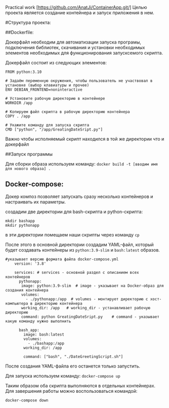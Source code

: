 Practical work [https://github.com/AnatJi/ContainerApp.git/] Целью проекта является создание контейнера и запуск приложения в нем.

#Структура проекта:

##Dockerfile:

Докерфайл необходим для автоматизации запуска програмы, подключения библиотек, скачивания и установки необходимых элементов необходимых для функционирования запусксемого скрипта.

Докерфайл состоит из следующих элементов:

```
FROM python:3.10

# Задаём переменную окружения, чтобы пользователь не участвовал в установке (выбор клавиатуры и прочее)
ENV DEBIAN_FRONTEND=noninteractive

# Установите рабочую директорию в контейнере
WORKDIR /app

# Копируем файл скрипта в рабочую директорию контейнера
COPY . /app

# Укажите команду для запуска скрипта
CMD ["python", "/app/GreatingDateSript.py"]

```

Важно чтобы исполняемый скрипт находился в той же директории что и докерфайл

##Запуск программы

Для сборки образа используем команду: 
`docker build -t [вводим имя для нового образа] .`



## Docker-compose:

Докер композ позволяет запускать сразу несколько контейнеров и настраивать их параметры.

создадим две директории для bash-скрипта и python-скрипта:

```
mkdir bashapp
mkdir pythonapp
```

в эти директории помещаем наши скрипты через команду `cp`

После этого в основной директории создадим YAML-файл, который будет создавать контейнеры из `python:3.9-slim` и `bash:latest` образов.

```
#указывает версию формата файла docker-compose.yml
    version: '3.8'

    services: # services - основной раздел с описанием всех контейнеров
      pythonapp:
       image: python:3.9-slim  # image - указывает на Docker-образ для создания контейнера
       volumes:
         - ./pythonapp:/app  # volumes - монтирует директорию с хост-компьютера в директорию контейнера 
       working_dir: /app   # working_dir - устанавливает рабочую директорию
       command: python GreatingDateSript.py    # command - указывает какую команду нужно выполнить 

      bash_app:
        image: bash:latest
        volumes:
          - ./bashapp:/app
        working_dir: /app
        
        command: ["bash", "./DateGreetingScript.sh"]
```

После создания YAML-файла его останется только запустить.

Для запуска используем команду:
`docker-compose up`

Таким образом оба скрипта выполняются в отдельных контейнерах.
Для завершения работы можно воспользоваться командой:

`docker-compose down`


